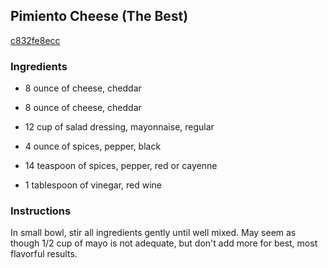 ## Pimiento Cheese (The Best)

[c832fe8ecc](http://www.food.com/recipe/pimiento-cheese-the-best-187050)

### Ingredients

 - 8 ounce of cheese, cheddar

 - 8 ounce of cheese, cheddar

 - 12 cup of salad dressing, mayonnaise, regular

 - 4 ounce of spices, pepper, black

 - 14 teaspoon of spices, pepper, red or cayenne

 - 1 tablespoon of vinegar, red wine

### Instructions

In small bowl, stir all ingredients gently until well mixed. May seem as though 1/2 cup of mayo is not adequate, but don't add more for best, most flavorful results.